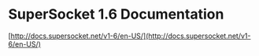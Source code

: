 SuperSocket 1.6 Documentation
===========================================================
[http://docs.supersocket.net/v1-6/en-US/](http://docs.supersocket.net/v1-6/en-US/)